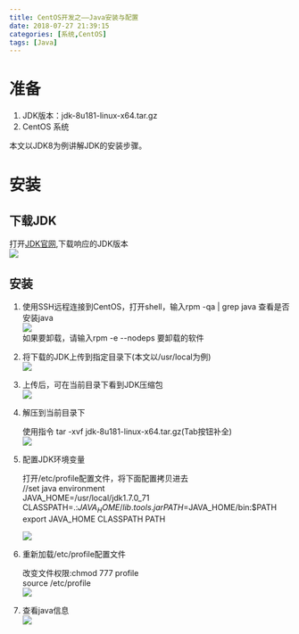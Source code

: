 ```yaml
---
title: CentOS开发之——Java安装与配置
date: 2018-07-27 21:39:15
categories: [系统,CentOS]
tags: [Java]
---
```

# 准备
1. JDK版本：jdk-8u181-linux-x64.tar.gz    
2. CentOS 系统    

 
本文以JDK8为例讲解JDK的安装步骤。    

<!--more-->  

         
# 安装
## 下载JDK  
打开[JDK官网][1],下载响应的JDK版本   
	![][2]

## 安装
1. 使用SSH远程连接到CentOS，打开shell，输入rpm -qa | grep java  查看是否安装java  
	![][3]  
	如果要卸载，请输入rpm -e --nodeps 要卸载的软件   

2. 将下载的JDK上传到指定目录下(本文以/usr/local为例)   
	![][4]

3. 上传后，可在当前目录下看到JDK压缩包  
	![][5]  
4. 解压到当前目录下  
 	
	使用指令 tar -xvf jdk-8u181-linux-x64.tar.gz(Tab按钮补全)	
	![][6]  
5. 配置JDK环境变量 
	
	打开/etc/profile配置文件，将下面配置拷贝进去     
	//set java environment    
	JAVA_HOME=/usr/local/jdk1.7.0_71    
	CLASSPATH=.:$JAVA_HOME/lib.tools.jar    
	PATH=$JAVA_HOME/bin:$PATH     
	export JAVA_HOME CLASSPATH PATH      

	![][7]  
6. 重新加载/etc/profile配置文件
	
	改变文件权限:chmod 777 profile    
	source /etc/profile    	
	![][8]

7. 查看java信息   
![][9]    


[1]: http://www.oracle.com/technetwork/java/javase/downloads/jdk8-downloads-2133151.html
[2]: http://pcj4vn4xs.bkt.gdipper.com/java-linux-download.png
[3]: http://pcj4vn4xs.bkt.gdipper.com/java-grep.png
[4]: http://pcj4vn4xs.bkt.gdipper.com/java-upload.png
[5]: http://pcj4vn4xs.bkt.gdipper.com/java-upload-after.png
[6]: http://pcj4vn4xs.bkt.gdipper.com/java-tar-xvf.png
[7]: http://pcj4vn4xs.bkt.gdipper.com/java-path.png
[8]: http://pcj4vn4xs.bkt.gdipper.com/java-source-etc-profile.png
[9]: http://pcj4vn4xs.bkt.gdipper.com/java-version.png